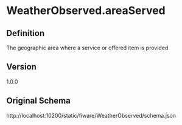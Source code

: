 # WeatherObserved.areaServed

## Definition
The geographic area where a service or offered item is provided

## Version
1.0.0

## Original Schema
http://localhost:10200/static/fiware/WeatherObserved/schema.json
